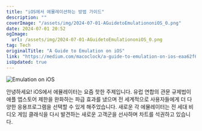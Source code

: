 ```yaml
---
title: "iOS에서 에뮬레이션하는 방법 가이드"
description: ""
coverImage: "/assets/img/2024-07-01-AGuidetoEmulationoniOS_0.png"
date: 2024-07-01 20:52
ogImage: 
  url: /assets/img/2024-07-01-AGuidetoEmulationoniOS_0.png
tag: Tech
originalTitle: "A Guide to Emulation on iOS"
link: "https://medium.com/macoclock/a-guide-to-emulation-on-ios-eaa62f611543"
isUpdated: true
---
```






![Emulation on iOS](/assets/img/2024-07-01-AGuidetoEmulationoniOS_0.png)

안녕하세요! iOS에서 에뮬레이터는 요즘 핫한 주제입니다. 유럽 연합의 관문 규제법이 애플 앱스토어 제한을 완화하는 파급 효과를 냈으며 전 세계적으로 사용자들에게 더 다양한 응용프로그램을 선택할 수 있게 해주었습니다. 새로운 각 에뮬레이터는 전 세대 비디오 게임 클래식을 다시 발견하는 새로운 고객군을 선사하며 차트를 석권하고 있습니다.